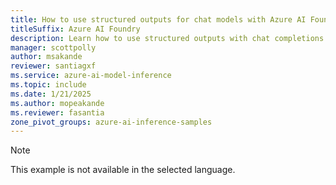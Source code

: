 ```yaml
---
title: How to use structured outputs for chat models with Azure AI Foundry Models
titleSuffix: Azure AI Foundry
description: Learn how to use structured outputs with chat completions with Azure AI Foundry Models
manager: scottpolly
author: msakande
reviewer: santiagxf
ms.service: azure-ai-model-inference
ms.topic: include
ms.date: 1/21/2025
ms.author: mopeakande
ms.reviewer: fasantia
zone_pivot_groups: azure-ai-inference-samples
---
```


> [!NOTE]
> This example is not available in the selected language.
